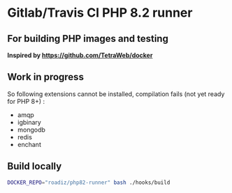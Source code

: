 # Gitlab/Travis CI PHP 8.2 runner
## For building PHP images and testing

**Inspired by https://github.com/TetraWeb/docker**

## Work in progress

So following extensions cannot be installed, compilation fails (not yet ready for PHP 8+) :

- amqp
- igbinary
- mongodb
- redis
- enchant

## Build locally

```bash
DOCKER_REPO="roadiz/php82-runner" bash ./hooks/build
```
